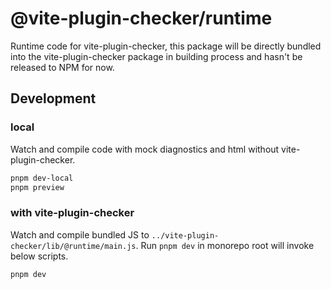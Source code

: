 # @vite-plugin-checker/runtime

Runtime code for vite-plugin-checker, this package will be directly bundled into the vite-plugin-checker package in building process and hasn't be released to NPM for now.

## Development

### local

Watch and compile code with mock diagnostics and html without vite-plugin-checker.

```bash
pnpm dev-local
pnpm preview
```

### with vite-plugin-checker

Watch and compile bundled JS to `../vite-plugin-checker/lib/@runtime/main.js`. Run `pnpm dev` in monorepo root will invoke below scripts.

```bash
pnpm dev
```
